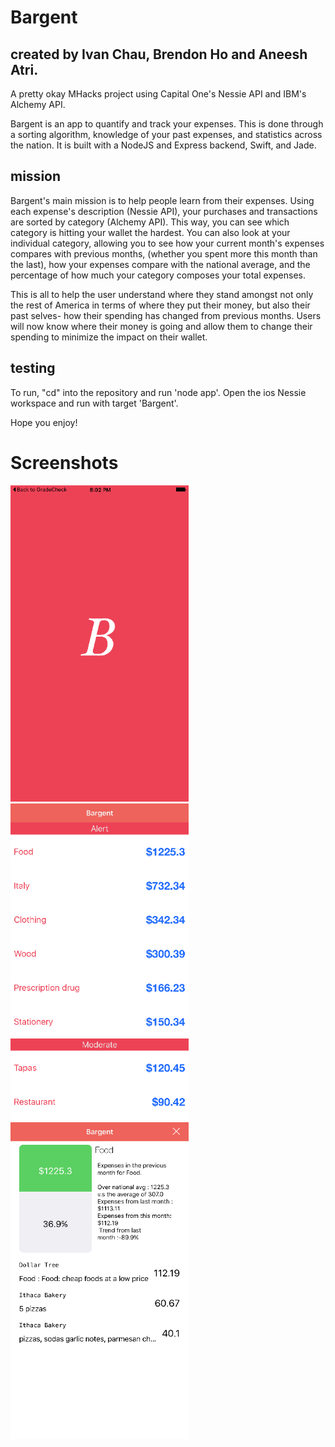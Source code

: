 # Bargent
## created by Ivan Chau, Brendon Ho and Aneesh Atri.

A pretty okay MHacks project using Capital One's Nessie API and IBM's Alchemy API. 

Bargent is an app to quantify and track your expenses. This is done through a sorting algorithm, knowledge of your past expenses, and statistics across the nation. It is built with a NodeJS and Express backend, Swift, and Jade.

## mission

Bargent's main mission is to help people learn from their expenses. Using each expense's description (Nessie API), your purchases and transactions are sorted by category (Alchemy API). This way, you can see which category is hitting your wallet the hardest. You can also look at your individual category, allowing you to see how your current month's expenses compares with previous months, (whether you spent more this month than the last), how your expenses compare with the national average, and the percentage of how much your category composes your total expenses. 

This is all to help the user understand where they stand amongst not only the rest of America in terms of where they put their money, but also their past selves- how their spending has changed from previous months. Users will now know where their money is going and allow them to change their spending to minimize the impact on their wallet.

## testing

To run, "cd" into the repository and run 'node app'. Open the ios Nessie workspace and run with target 'Bargent'.

Hope you enjoy!


# Screenshots

<img src="/screenshots/main.png" width = "285">
<img src="/screenshots/sorted.png" width = "285">
<img src="/screenshots/anaylsis.png" width = "285">




